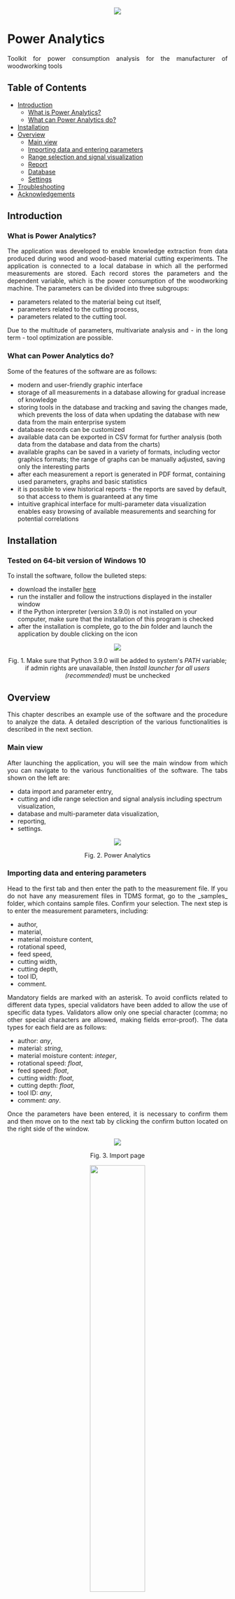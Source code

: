 <br/>
<p align="center"> 
  <img src="images/header.png">
</p>

# Power Analytics

<p align="justify">
Toolkit for power consumption analysis for the manufacturer of woodworking tools
</p>

## Table of Contents

- [Introduction](#introduction)
  - [What is Power Analytics?](#what-is-power-analytics)
  - [What can Power Analytics do?](#what-can-power-analytics-do)
- [Installation](#installation)
- [Overview](#overview)
  - [Main view](#main-view)
  - [Importing data and entering parameters](#importing-data-and-entering-parameters)
  - [Range selection and signal visualization](#range-selection-and-signal-visualization)
  - [Report](#report)
  - [Database](#database)
  - [Settings](#settings)
- [Troubleshooting](#troubleshooting)
- [Acknowledgements](#acknowledgements)

## Introduction

### What is Power Analytics?

<p align="justify">
The application was developed to enable knowledge extraction from data produced during wood and wood-based material cutting experiments. The application is connected to a local database in which all the performed measurements are stored. Each record stores the parameters and the dependent variable, which is the power consumption of the woodworking machine. The parameters can be divided into three subgroups:
</p>

- parameters related to the material being cut itself,
- parameters related to the cutting process,
- parameters related to the cutting tool.

<p align="justify">
Due to the multitude of parameters, multivariate analysis and - in the long term - tool optimization are possible.
</p>

### What can Power Analytics do?

<p align="justify">
Some of the features of the software are as follows:
</p>

- modern and user-friendly graphic interface
- storage of all measurements in a database allowing for gradual increase of knowledge
- storing tools in the database and tracking and saving the changes made, which prevents the loss of data when updating the database with new data from the main enterprise system
- database records can be customized
- available data can be exported in CSV format for further analysis (both data from the database and data from the charts)
- available graphs can be saved in a variety of formats, including vector graphics formats; the range of graphs can be manually adjusted, saving only the interesting parts
- after each measurement a report is generated in PDF format, containing used parameters, graphs and basic statistics
- it is possible to view historical reports - the reports are saved by default, so that access to them is guaranteed at any time
- intuitive graphical interface for multi-parameter data visualization enables easy browsing of available measurements and searching for potential correlations

## Installation

### Tested on 64-bit version of Windows 10

<p align="justify">
To install the software, follow the bulleted steps:
</p>

- download the installer [here](https://github.com/daniellechowicz/power-analytics/raw/main/Power%20Analytics.exe)
- run the installer and follow the instructions displayed in the installer window
- if the Python interpreter (version 3.9.0) is not installed on your computer, make sure that the installation of this program is checked
- after the installation is complete, go to the <i>bin</i> folder and launch the application by double clicking on the icon

<p align="center"> 
  <img src="images/path/python.png">
  <p align="center">
    Fig. 1. Make sure that Python 3.9.0 will be added to system's <i>PATH</i> variable; if admin rights are unavailable, then <i>Install launcher for all users (recommended)</i> must be unchecked
  </p>
</p>

## Overview

<p align="justify"> 
This chapter describes an example use of the software and the procedure to analyze the data. A detailed description of the various functionalities is described in the next section.
</p>

### Main view

<p align="justify">
After launching the application, you will see the main window from which you can navigate to the various functionalities of the software. The tabs shown on the left are:
</p>

- data import and parameter entry,
- cutting and idle range selection and signal analysis including spectrum visualization,
- database and multi-parameter data visualization,
- reporting,
- settings.

<p align="center"> 
  <img src="images/gif/main.gif">
  <p align="center">
    Fig. 2. Power Analytics
  </p>
</p>

### Importing data and entering parameters

<p align="justify">
Head to the first tab and then enter the path to the measurement file. If you do not have any measurement files in TDMS format, go to the _samples_ folder, which contains sample files. Confirm your selection. The next step is to enter the measurement parameters, including:
</p>

- author,
- material,
- material moisture content,
- rotational speed,
- feed speed,
- cutting width,
- cutting depth,
- tool ID,
- comment.

<p align="justify">
Mandatory fields are marked with an asterisk. To avoid conflicts related to different data types, special validators have been added to allow the use of specific data types. Validators allow only one special character (comma; no other special characters are allowed, making fields error-proof). The data types for each field are as follows:
</p>

- author: <i>any</i>,
- material: <i>string</i>,
- material moisture content: <i>integer</i>,
- rotational speed: <i>float</i>,
- feed speed: <i>float</i>,
- cutting width: <i>float</i>,
- cutting depth: <i>float</i>,
- tool ID: <i>any</i>,
- comment: <i>any</i>.

<p align="justify"> 
Once the parameters have been entered, it is necessary to confirm them and then move on to the next tab by clicking the confirm button located on the right side of the window.
</p>

<p align="center"> 
  <img src="images/import.png">
  <p align="center">
    Fig. 3. Import page
  </p>
</p>

<p align="center"> 
  <img src="images/parameters.png" width="50%">
  <p align="center">
    Fig. 4. Parameters widget
  </p>
</p>

<p align="justify">
Since many of the parameters are categorical variables, it was necessary to limit the choices (due to the functionality described later in the documentation, which is multiparameter visualization). This includes material, cutting direction, and tool ID. 
</p>

<p align="justify">
The material must first be defined by going to the next window by pressing the <i>Bearbeiten</i> button. By default the software uses capital letters, so the font does not play an important role. After adding material, reset parameters window to refresh database with available materials. When you want to remove some material from the database, open again the window, enter the name of the material you want to remove and then press the <i>Löschen</i> button.
</p>

<p align="center"> 
  <img src="images/edit_materials.png" width="50%">
  <p align="center">
    Fig. 5. Edit materials widget
  </p>
</p>

### Range selection and signal visualization

<p align="justify"> 
The next step required for a correct analysis is to mark the idle and cutting ranges. The main widget consists of three smaller charts. The first chart corresponds to the chart that is used to select the cutting and idle ranges. The second chart corresponds to the idle process, and the third chart, located at the bottom, corresponds to cutting. The graphs are responsive and update as the user makes changes.
</p>

<p align="justify"> 
The green rectangle is for cutting and the red rectangle is for idle process. The rectangles can be moved and stretched as desired. If a range outside the signal is selected, the indexes are assigned accordingly depending on the position of the rectangle (there is an appropriate function that takes care of validating the selected ranges and, in case of incorrect ranges, adjusts them accordingly to the analyzed signal).
</p>

<p align="justify"> 
Check or uncheck the checkbox next to the button, depending on your intention for the analysis. If the checkbox is unchecked, the data will not be added to the database, but you can still generate a report. Once you have made your selection, confirm it by clicking on the button below the graphs.
</p>

<p align="justify"> 
After confirming, a report is generated in the background and you are taken to the next view which is a visualization of the filtered signal. Two more views are available: the raw data visualization and the visualization of the signal transformed to the frequency domain.
</p>

<p align="justify"> 
<b>Tip I:</b> you can zoom in and out by holding down the right mouse button and moving the mouse up and down (increase or decrease the amplitude, respectively) or right and left (increase or decrease the range of the visible window, respectively).
</p>

<p align="justify"> 
<b>Tip II:</b> by pressing the right mouse button on the chart, additional options appear that may be useful to you. The options are as follows:
</p>

- <i>View All</i>
- <i>X Axis</i>
- <i>Y Axis</i>
- <i>Mouse Mode</i>
  - <i>3 Button</i>
  - <i>1 Button</i>
- <i>Plot Options</i>
  - <i>Transforms</i>
    - <i>Power Spectrum (FFT)</i>
    - <i>Log X</i>
    - <i>Log Y</i>
    - <i>dy/dx</i>
    - <i>Y vs. Y'</i>
  - <i>Downsample</i>
  - <i>Average</i>
  - <i>Alpha</i>
  - <i>Grid</i>
  - <i>Points</i>
- <i>Export</i>

<p align="center"> 
  <img src="images/range_selection.png">
  <p align="center">
    Fig. 6. Range selection
  </p>
</p>

<p align="center"> 
  <img src="images/moving_average.png">
  <p align="center">
    Fig. 7. Signal visualization: green - raw data, black - moving average
  </p>
</p>

<p align="center"> 
  <img src="images/raw.png">
  <p align="center">
    Fig. 8. Raw signal visualization
  </p>
</p>

<p align="center"> 
  <img src="images/spectrum.png">
  <p align="center">
    Fig. 9. Spectrum visualization
  </p>
</p>

<p align="center"> 
  <img src="images/export.png" width="50%">
  <p align="center">
    Fig. 10. Export window - both numerical data and graphs in various formats can be exported
  </p>
</p>

### Report

<p align="justify"> 
The software has the functionality of generating reports.Reports are generated automatically (saved in the project folder for later use to open historical reports directly from the database), as well as on user request with saving in a defined folder (appropriate icon in the left sidebar). A sample auto-generated report is shown below.
</p>

<p align="center">
  <img src="images/report_1.png">
  <img src="images/report_2.png">
  <p align="center">
    Fig. 11. Sample auto-generated report
  </p>
</p>

### Database

<p align="justify"> 
Database related functionality is also available to the user. There are three databases in which the following parameters are stored:
</p>

- metadata
  - measurement ID
  - author
  - measurement date
  - material
  - moisture content [%]
  - cutting direction
  - rotational speed [U/min]
  - feed speed [m/min]
  - feed per tooth [mm]
  - cutting speed [m/s]
  - cutting width [mm]
  - cutting depth [mm]
  - mean chip thickness [mm]
  - mean chip length [mm]
  - tool ID
  - classification number
  - strategic business unit
  - tool diameter [mm]
  - tool cutting width [mm]
  - bore diameter [mm]
  - number of wings
  - total number of wings
  - cutting material
  - cutting material quality
  - body material
  - maximum rotational speed [U/min]
  - optimum rotational speed [U/min]
  - rake angle [°]
  - shear angle [°]
  - comments
- statistics
  - idle
    - maximum power consumption [kW]
    - minimum power consumption [kW]
    - median power consumption [kW]
    - mean power consumption [kW]
    - standard deviation of power consumption [kW]
  - cutting
    - maximum power consumption [kW]
    - minimum power consumption [kW]
    - median power consumption [kW]
    - mean power consumption [kW]
    - standard deviation of power consumption [kW]
  - cutting (no idle)
    - mean power consumption [kW]
- materials
  - material ID
  - material

<p align="justify"> 
The first two databases (i.e. <i>metadata</i> and <i>statistics</i>) can be seen in the window under <i>Datenbank</i>. The third database (i.e. <i>materials</i>) is only used in the parameters window.
</p>

<p align="justify"> 
Navigating to the database window displays all the records available in the database. The records can be edited by pressing the <i>Bearbeiten</i> button, or exported in CSV format for further analysis by pressing the <i>Speichern als CSV</i> button. In order to edit a record, it is necessary to enter the ID number of the measurement, as well as to indicate the field you want to edit and to enter a new value. It is also possible to view old reports, which are stored in the folder <i>reports</i> in the project path. To view a report, press the record index on the left.
</p>

<p align="justify"> 
Below is a sample line from the CSV file that resulted from exporting the database:
</p>

```
measurement_id,author,measurement_date,material,moisture_content,cutting_direction,rotational_speed,feed_speed,feed_per_tooth,cutting_speed,cutting_width,cutting_depth,shear_angle,mean_chip_thickness,mean_chip_length,tool_id,classification_number,strategic_business_unit,tool_diameter,tool_cutting_width,bore_diameter,no_of_wings,total_no_of_wings,cutting_material,cutting_material_quality,body_material,n_max,n_opt,rake_angle,comments,report_name,min_idle,max_idle,mean_idle,median_idle,std_idle,min_cutting,max_cutting,mean_cutting,median_cutting,std_cutting,mean_cutting_no_idle
1,NICHT DEFINIERT,29-06-2021 11:07,FAGUS SYLVATICA,0,GEGENLAUF,11575.0,13.9,0.4,75.8,50.0,2.0,90.0,0.051,15.82,L 0000024687 000000 DE 01,WW 230 1,120,125.0,35.0,30.0,3,4,HW,NaN,ST,0.0,0.0,50.0,Keine Kommentare,Report 29-06-2021.pdf,0.16,5.38,2.18,2.1,0.743,1.11,7.14,3.55,3.42,1.014,1.37
```

<p align="center">
  <img src="images/database.png">
  <p align="center">
    Fig. 12. Database
  </p>
</p>

<p align="center">
  <img src="images/edit_database.png" width="50%">
  <p align="center">
    Fig. 13. Database edit
  </p>
</p>

### Multiparameter visualization

<p align="justify"> 
Within the visualization, it is possible to extract knowledge quickly and easily from the data collected in the database. At the bottom of the screen are buttons that are designed in the style of a coordinate system. Categorical variables are placed on the Y axis of the imaginary coordinate system and numerical variables are placed on the X axis. The categorical variables include: 
</p>

- material
- cutting direction
- cutting material
- tool body material

<p align="justify"> 
The numerical variables, on the other hand, include:
</p>

- rotational speed
- feed speed
- feed per tooth
- cutting speed
- cutting width
- cutting depth
- shear angle
- tool diameter
- tool cutting width
- number of wings
- total number of wings
- rake angle
- bore diameter

<p align="justify">
By pressing a given button, the corresponding visualization (according to an imaginary coordinate system) will be displayed.
</p>

<p align="justify">
In the upper right corner of the window you can also see the parameters, which are divided into three groups: material, process and tool. These parameters are taken when entering data in the parameters window. If you want to relate the visualization to other parameters, go to the parameters window and enter different data.
</p>

<p align="justify">
The graph shows all data that matches the parameters entered, as well as the last measurement (always in cyan). As a result of the presence of the last measurement on the graph, you can quickly see how the tool under test performs in relation to other tools.
</p>

<p align="center">
  <img src="images/visualization.png">
  <p align="center">
    Fig. 14. Multiparameter visualization
  </p>
</p>

## Settings

The user has access to some software settings. The settings can be accessed from the _Settings_ tab. The settings that can be changed are as follows:

1. channel name - the name that is given to the measurement file channel name when it is saved (avoid special characters)
2. sampling frequency - the sampling frequency used during the measurement specified in Hz
3. resampling factor - the factor by which the number of samples will be reduced (e.g. for a resampling factor of 10, the original number of samples of 1 MS will be 1 kS)
4. window size - the number of samples from which the moving average is calculated (the larger the window size, the less sensitive to noise and the more generalized the result)
5. idle start index - the default setting for the first measured value of the idle
6. idle stop index - the default setting for the last measured value of the idle
7. cutting start index - the default setting for the first measured value of the cutting
8. cutting stop index - the default setting for the last measured value of the cutting
9. CSV tools filename - the name of the CSV file that will contain the description of the tool parameters

## Troubleshooting

Error logs are saved in the _logs_ folder with the appropriate date. In case of any errors, please send the file to _d.lechowicz@wood-kplus.at_.

## Acknowledgements

The icons used in the software are property of _www.flaticon.com_.
